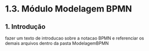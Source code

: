 # 1.3. Módulo Modelagem BPMN

## 1. Introdução

fazer um texto de introducao sobre a notacao BPMN e referenciar os demais arquivos dentro da pasta ModelagemBPMN
